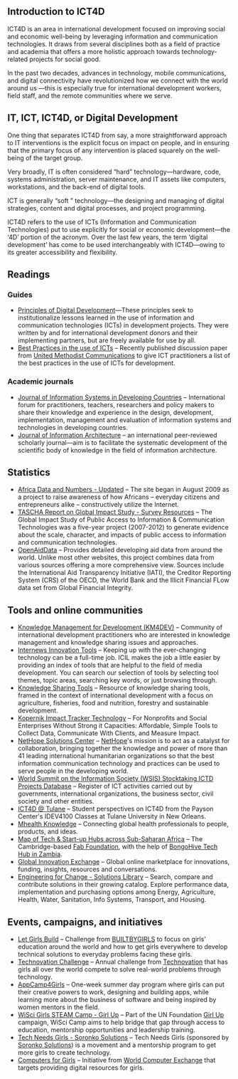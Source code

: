 

## Introduction to ICT4D

ICT4D is an area in international development focused on improving social and economic well-being by leveraging information and communication technologies. It draws from several disciplines both as a field of practice and academia that offers a more holistic approach towards technology-related projects for social good.

In the past two decades, advances in technology, mobile communications, and digital connectivity have revolutionized how we connect with the world around us —this is especially true for international development workers, field staff, and the remote communities where we serve.

## IT, ICT, ICT4D, or Digital Development

One thing that separates ICT4D from say, a more straightforward approach to IT interventions is the explicit focus on impact on people, and in ensuring that the primary focus of any intervention is placed squarely on the well-being of the target group.

Very broadly, IT is often considered “hard” technology—hardware, code, systems administration, server maintenance, and IT assets like computers, workstations, and the back-end of digital tools.

ICT is generally “soft ” technology—the designing and managing of digital strategies, content and digital processes, and project programming.

ICT4D refers to the use of ICTs \(Information and Communication Technologies\) put to use explicitly for social or economic development—the ‘4D’ portion of the acronym. Over the last few years, the term ‘digital development’ has come to be used interchangeably with ICT4D—owing to its greater accessibility and flexibility.

## Readings

### Guides

- [Principles of Digital Development](http://digitalprinciples.org/)—These principles seek to institutionalize lessons learned in the use of information and communication technologies (ICTs) in development projects. They were written by and for international development donors and their implementing partners, but are freely available for use by all.
- [Best Practices in the use of ICTs](http://ow.ly/uLrRM) – Recently published discussion paper from [United Methodist Communications](http://www.umcom.org/site/c.mrLZJ9PFKmG/b.2730433/k.BD83/Home.htm) to give ICT practitioners a list of the best practices in the use of ICTs for development.

### Academic journals

- [Journal of Information Systems in Developing Countries](http://www.ejisdc.org/ojs2/index.php/ejisdc) – International forum for practitioners, teachers, researchers and policy makers to share their knowledge and experience in the design, development, implementation, management and evaluation of information systems and technologies in developing countries.
- [Journal of Information Architecture](http://journalofia.org/) – an international peer-reviewed scholarly journal—aim is to facilitate the systematic development of the scientific body of knowledge in the field of information architecture.

## Statistics

- [Africa Data and Numbers - Updated](http://www.oafrica.com/data/) – The site began in August 2009 as a project to raise awareness of how Africans – everyday citizens and entrepreneurs alike – constructively utilize the Internet.
- [TASCHA Report on Global Impact Study - Survey Resources](http://www.globalimpactstudy.org/resources/resources-surveys/) – The Global Impact Study of Public Access to Information & Communication Technologies was a five-year project (2007-2012) to generate evidence about the scale, character, and impacts of public access to information and communication technologies.
- [OpenAidData](http://www.openaiddata.org/) – Provides detailed developing aid data from around the world. Unlike most other websites, this project combines data from various sources offering a more comprehensive view. Sources include the International Aid Transparency Initiative (IATI), the Creditor Reporting System (CRS) of the OECD, the World Bank and the Illicit Financial FLow data set from Global Financial Integrity.



## Tools and online communities

- [Knowledge Management for Development (KM4DEV)](http://www.km4dev.org/) – Community of international development practitioners who are interested in knowledge management and knowledge sharing issues and approaches.
- [Internews Innovation Tools](https://innovation.internews.org/tools) – Keeping up with the ever-changing technology can be a full-time job. ICIL makes the job a little easier by providing an index of tools that are helpful to the field of media development. You can search our selection of tools by selecting tool themes, topic areas, searching key words, or just browsing through.
- [Knowledge Sharing Tools](http://www.kstoolkit.org/) – Resource of knowledge sharing tools, framed in the context of international development with a focus on agriculture, fisheries, food and nutrition, forestry and sustainable development.
- [Kopernik Impact Tracker Technology](http://impacttrackertech.kopernik.info/) – For Nonprofits and Social Enterprises Without Strong it Capacities: Affordable, Simple Tools to Collect Data, Communicate With Clients, and Measure Impact.
- [NetHope Solutions Center](http://solutionscenter.nethope.org/) – [NetHope](http://nethope.org/)'s mission is to act as a catalyst for collaboration, bringing together the knowledge and power of more than 41 leading international humanitarian organizations so that the best information communication technology and practices can be used to serve people in the developing world.
- [World Summit on the Information Society (WSIS) Stocktaking ICTD Projects Database](http://groups.itu.int/Default.aspx?tabid=788) – Register of ICT activities carried out by governments, international organizations, the business sector, civil society and other entities.
- [ICT4D @ Tulane](https://tulaneict4d.wordpress.com/country-ict-resources/) – Student perspectives on ICT4D from the Payson Center's IDEV4100 Classes at Tulane University in New Orleans.
- [Mhealth Knowledge](http://mhealthknowledge.org/) – Connecting global health professionals to people, products, and ideas.
- [Map of Tech & Start-up Hubs across Sub-Saharan Africa](https://docs.google.com/spreadsheets/d/1DvXVB2ikFzUxi78lznojlZyDcR_Gn43i7m-Y3mkTrCQ/edit#gid=0) – The Cambridge-based [Fab Foundation](http://www.fabfoundation.org/), with the help of [BongoHive Tech Hub in Zambia](http://bongohive.co.zm/).
- [Global Innovation Exchange](http://www.globalinnovationexchange.com/) – Global online marketplace for innovations, funding, insights, resources and conversations.
- [Engineering for Change - Solutions Library](http://solutions.engineeringforchange.org/) – Search, compare and contribute solutions in their growing catalog. Explore performance data, implementation and purchasing options among Energy, Agriculture, Health, Water, Sanitation, Info Systems, Transport, and Housing.



## Events, campaigns, and initiatives

- [Let Girls Build](http://www.builtbygirls.com/letgirlsbuild/) – Challenge from [BUILTBYGIRLS](http://www.builtbygirls.com/letgirlsbuild/) to focus on girls' education around the world and how to get girls everywhere to develop technical solutions to everyday problems facing these girls.
- [Technovation Challenge](http://www.technovationchallenge.org/) – Annual challenge from [Technovation](http://technovationchallenge.org/) that has girls all over the world compete to solve real-world problems through technology.
- [AppCamp4Girls](http://appcamp4girls.com/) – One-week summer day program where girls can put their creative powers to work, designing and building apps, while learning more about the business of software and being inspired by women mentors in the field.
- [WiSci Girls STEAM Camp - Girl Up](https://girlup.org/wisci/) – Part of the UN Foundation [Girl Up](https://girlup.org/) campaign, WiSci Camp aims to help bridge that gap through access to education, mentorship opportunities and leadership training.
- [Tech Needs Girls - Soronko Solutions](http://www.soronkosolutions.com/tng.html) – Tech Needs Girls (sponsored by [Soronko Solutions](http://www.soronkosolutions.com/)) is a movement and a mentorship program to get more girls to create technology.
- [Computers for Girls](http://www.worldcomputerexchange.org/computers-girls) – Initiative from [World Computer Exchange](http://www.worldcomputerexchange.org/) that targets providing digital resources for girls.